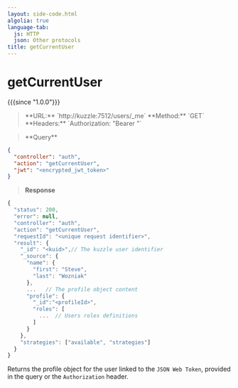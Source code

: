 ```yaml
---
layout: side-code.html
algolia: true
language-tab:
  js: HTTP
  json: Other protocols
title: getCurrentUser
---
```


# getCurrentUser

{{{since "1.0.0"}}}

<blockquote class="js">
<p>
**URL:** `http://kuzzle:7512/users/_me`  
**Method:** `GET`  
**Headers:** `Authorization: "Bearer <encrypted_jwt_token>"`
</p>
</blockquote>

<blockquote class="json">
<p>
**Query**
</p>
</blockquote>

```json
{
  "controller": "auth",
  "action": "getCurrentUser",
  "jwt": "<encrypted_jwt_token>"
}
```

>**Response**

```javascript
{
  "status": 200,
  "error": null,
  "controller": "auth",
  "action": "getCurrentUser",
  "requestId": "<unique request identifier>",
  "result": {
    "_id": "<kuid>",// The kuzzle user identifier
    "_source": {
      "name": {
        "first": "Steve",
        "last": "Wozniak"
      },
      ...   // The profile object content
      "profile": {
        "_id":"<profileId>",
        "roles": [
          ...  // Users roles definitions
        ]
      }
    },
    "strategies": ["available", "strategies"]
  }
}
```

Returns the profile object for the user linked to the `JSON Web Token`, provided in the query or the `Authorization` header.
